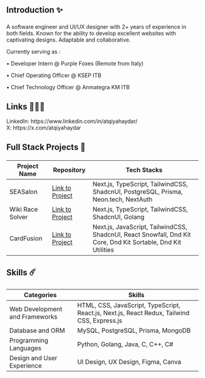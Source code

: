 <h2 align="left">Introduction ✨</h2>

###

<p align="left">A software engineer and UI/UX designer with 2+ years of experience in both fields. Known for the ability to develop excellent websites with captivating designs. Adaptable and collaborative. </p>
<p align="left">Currently serving as : </p>
<p align="left">• Developer Intern @ Purple Foxes (Remote from Italy)</p>
<p align="left">• Chief Operating Officer @ KSEP ITB</p>
<p align="left">• Chief Technology Officer @ Anmategra KM ITB</p>

###

<h2 align="left">Links 🧑🏻‍🚀</h2>
<p>
LinkedIn: https://www.linkedin.com/in/atqiyahaydar/ <br>
X: https://x.com/atqiyahaydar <br>
</p>

###

<h2 align="left">Full Stack Projects 🚀</h2>

###

| Project Name  | Repository | Tech Stacks |
| ------------- | ------------- | ------------- |
| SEASalon          | [Link to Project](https://github.com/AtqiyaHaydar/SEASalon)            | Next.js, TypeScript, TailwindCSS, ShadcnUI, PostgreSQL, Prisma, Neon.tech, NextAuth |
| Wiki Race Solver  | [Link to Project](https://github.com/AtqiyaHaydar/Tubes2_PergiBahasa)  | Next.js, TypeScript, TailwindCSS, ShadcnUI, Golang |
| CardFusion        | [Link to Project](https://github.com/AtqiyaHaydar/CardFusion-CRM)      | Next.js, JavaScript, TailwindCSS, ShadcnUI, React Snowfall, Dnd Kit Core, Dnd Kit Sortable, Dnd Kit Utilities |

###

<p align="left"></p>

###

<h2 align="left">Skills ☄️</h2>

###

| Categories  | Skills |
| ------------- | ------------- |
| Web Development and Frameworks   | HTML, CSS, JavaScript, TypeScript, React.js, Next.js, React Redux, Tailwind CSS, Express.js  |
| Database and ORM  | MySQL, PostgreSQL, Prisma, MongoDB  |
| Programming Languages  | Python, Golang, Java, C, C++, C#  |
| Design and User Experience  | UI Design, UX Design, Figma, Canva |
